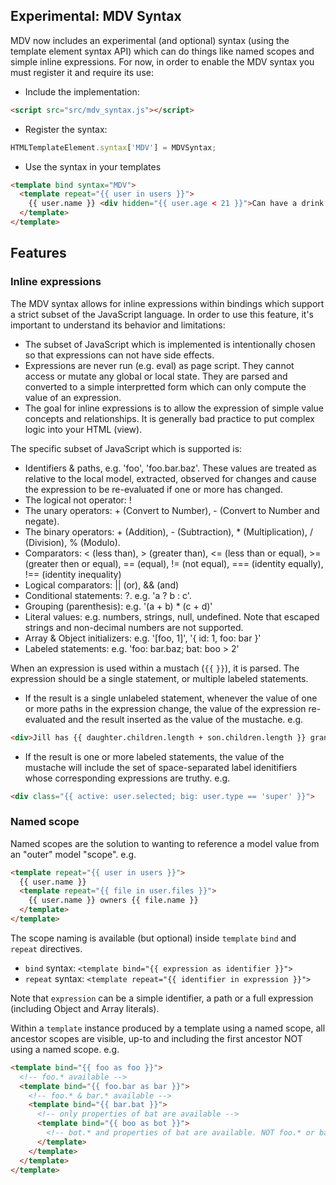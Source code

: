 ## Experimental: MDV Syntax

MDV now includes an experimental (and optional) syntax (using the template element syntax API) which can do things like named scopes and simple inline expressions. For now, in order to enable the MDV syntax you must register it and require its use:

 * Include the implementation:

```HTML
<script src="src/mdv_syntax.js"></script>
```

 * Register the syntax:

```JavaScript
HTMLTemplateElement.syntax['MDV'] = MDVSyntax;
```

 * Use the syntax in your templates

```HTML
<template bind syntax="MDV">
  <template repeat="{{ user in users }}">
    {{ user.name }} <div hidden="{{ user.age < 21 }}">Can have a drink!</div>
  </template>
</template>
```

## Features

### Inline expressions

The MDV syntax allows for inline expressions within bindings which support a strict subset of the JavaScript language. In order to use this feature, it's important to understand its behavior and limitations:

 * The subset of JavaScript which is implemented is intentionally chosen so that expressions can not have side effects.
 * Expressions are never run (e.g. eval) as page script. They cannot access or mutate any global or local state. They are parsed and converted to a simple interpretted form which can only compute the value of an expression.
 * The goal for inline expressions is to allow the expression of simple value concepts and relationships. It is generally bad practice to put complex logic into your HTML (view).

The specific subset of JavaScript which is supported is:

 * Identifiers & paths, e.g. 'foo', 'foo.bar.baz'. These values are treated as relative to the local model, extracted, observed for changes and cause the expression to be re-evaluated if one or more has changed.
 * The logical not operator: !
 * The unary operators: + (Convert to Number), - (Convert to Number and negate).
 * The binary operators: + (Addition), - (Subtraction), * (Multiplication), / (Division), % (Modulo).
 * Comparators: < (less than), > (greater than), <= (less than or equal), >= (greater then or equal), == (equal), != (not equal), === (identity equally), !== (identity inequality)
 * Logical comparators: || (or), && (and)
 * Conditional statements: ?. e.g. 'a ? b : c'.
 * Grouping (parenthesis): e.g. '(a + b) * (c + d)'
 * Literal values: e.g. numbers, strings, null, undefined. Note that escaped strings and non-decimal numbers are not supported.
 * Array & Object initializers: e.g. '[foo, 1]', '{ id: 1, foo: bar }'
 * Labeled statements: e.g. 'foo: bar.baz; bat: boo > 2'
 
When an expression is used within a mustach (`{{` `}}`), it is parsed. The expression should be a single statement, or multiple labeled statements.

* If the result is a single unlabeled statement, whenever the value of one or more paths in the expression change, the value of the expression re-evaluated and the result inserted as the value of the mustache. e.g.

```HTML
<div>Jill has {{ daughter.children.length + son.children.length }} grandchildren</div>
```

* If the result is one or more labeled statements, the value of the mustache will include the set of space-separated label idenitifiers whose corresponding expressions are truthy. e.g.

```HTML
<div class="{{ active: user.selected; big: user.type == 'super' }}"> 
```

### Named scope

Named scopes are the solution to wanting to reference a model value from an "outer" model "scope". e.g.

```HTML
<template repeat="{{ user in users }}">
  {{ user.name }}
  <template repeat="{{ file in user.files }}">
    {{ user.name }} owners {{ file.name }}
  </template>
</template>
```

The scope naming is available (but optional) inside `template` `bind` and `repeat` directives.

 * `bind` syntax: `<template bind="{{ expression as identifier }}">`
 * `repeat` syntax: `<template repeat="{{ identifier in expression }}">`

Note that `expression` can be a simple identifier, a path or a full expression (including Object and Array literals).

Within a `template` instance produced by a template using a named scope, all ancestor scopes are visible, up-to and including the first ancestor NOT using a named scope. e.g.

```HTML
<template bind="{{ foo as foo }}">
  <!-- foo.* available -->
  <template bind="{{ foo.bar as bar }}">
    <!-- foo.* & bar.* available -->
    <template bind="{{ bar.bat }}">
      <!-- only properties of bat are available -->
      <template bind="{{ boo as bot }}">
        <!-- bot.* and properties of bat are available. NOT foo.* or bar.* -->
      </template>
    </template>
  </template>
</template>
```
